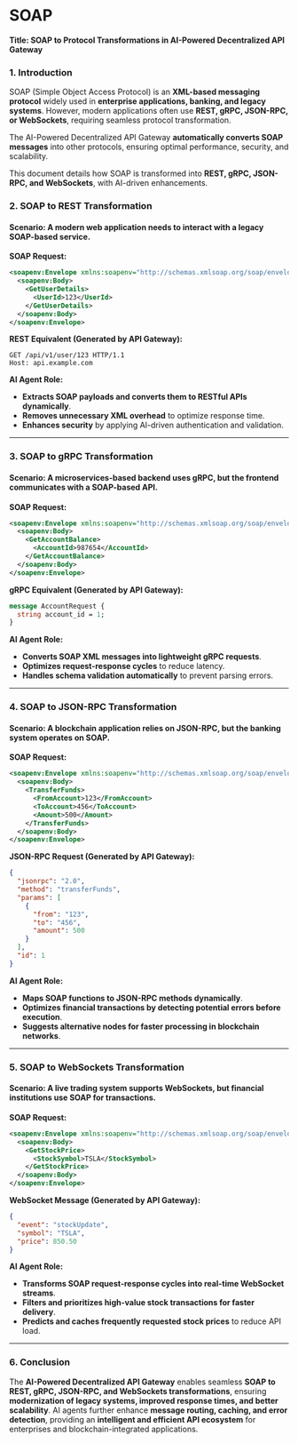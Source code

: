 # SOAP

**Title: SOAP to Protocol Transformations in AI-Powered Decentralized API Gateway**

### **1. Introduction**

SOAP (Simple Object Access Protocol) is an **XML-based messaging protocol** widely used in **enterprise applications, banking, and legacy systems**. However, modern applications often use **REST, gRPC, JSON-RPC, or WebSockets**, requiring seamless protocol transformation.

The AI-Powered Decentralized API Gateway **automatically converts SOAP messages** into other protocols, ensuring optimal performance, security, and scalability.

This document details how SOAP is transformed into **REST, gRPC, JSON-RPC, and WebSockets**, with AI-driven enhancements.

### **2. SOAP to REST Transformation**

#### **Scenario**: A modern web application needs to interact with a legacy SOAP-based service.

**SOAP Request:**

```xml
<soapenv:Envelope xmlns:soapenv="http://schemas.xmlsoap.org/soap/envelope/">
  <soapenv:Body>
    <GetUserDetails>
      <UserId>123</UserId>
    </GetUserDetails>
  </soapenv:Body>
</soapenv:Envelope>
```

**REST Equivalent (Generated by API Gateway):**

```http
GET /api/v1/user/123 HTTP/1.1
Host: api.example.com
```

**AI Agent Role:**

* **Extracts SOAP payloads and converts them to RESTful APIs dynamically**.
* **Removes unnecessary XML overhead** to optimize response time.
* **Enhances security** by applying AI-driven authentication and validation.

***

### **3. SOAP to gRPC Transformation**

#### **Scenario**: A microservices-based backend uses gRPC, but the frontend communicates with a SOAP-based API.

**SOAP Request:**

```xml
<soapenv:Envelope xmlns:soapenv="http://schemas.xmlsoap.org/soap/envelope/">
  <soapenv:Body>
    <GetAccountBalance>
      <AccountId>987654</AccountId>
    </GetAccountBalance>
  </soapenv:Body>
</soapenv:Envelope>
```

**gRPC Equivalent (Generated by API Gateway):**

```protobuf
message AccountRequest {
  string account_id = 1;
}
```

**AI Agent Role:**

* **Converts SOAP XML messages into lightweight gRPC requests**.
* **Optimizes request-response cycles** to reduce latency.
* **Handles schema validation automatically** to prevent parsing errors.

***

### **4. SOAP to JSON-RPC Transformation**

#### **Scenario**: A blockchain application relies on JSON-RPC, but the banking system operates on SOAP.

**SOAP Request:**

```xml
<soapenv:Envelope xmlns:soapenv="http://schemas.xmlsoap.org/soap/envelope/">
  <soapenv:Body>
    <TransferFunds>
      <FromAccount>123</FromAccount>
      <ToAccount>456</ToAccount>
      <Amount>500</Amount>
    </TransferFunds>
  </soapenv:Body>
</soapenv:Envelope>
```

**JSON-RPC Request (Generated by API Gateway):**

```json
{
  "jsonrpc": "2.0",
  "method": "transferFunds",
  "params": [
    {
      "from": "123",
      "to": "456",
      "amount": 500
    }
  ],
  "id": 1
}
```

**AI Agent Role:**

* **Maps SOAP functions to JSON-RPC methods dynamically**.
* **Optimizes financial transactions by detecting potential errors before execution**.
* **Suggests alternative nodes for faster processing in blockchain networks**.

***

### **5. SOAP to WebSockets Transformation**

#### **Scenario**: A live trading system supports WebSockets, but financial institutions use SOAP for transactions.

**SOAP Request:**

```xml
<soapenv:Envelope xmlns:soapenv="http://schemas.xmlsoap.org/soap/envelope/">
  <soapenv:Body>
    <GetStockPrice>
      <StockSymbol>TSLA</StockSymbol>
    </GetStockPrice>
  </soapenv:Body>
</soapenv:Envelope>
```

**WebSocket Message (Generated by API Gateway):**

```json
{
  "event": "stockUpdate",
  "symbol": "TSLA",
  "price": 850.50
}
```

**AI Agent Role:**

* **Transforms SOAP request-response cycles into real-time WebSocket streams**.
* **Filters and prioritizes high-value stock transactions for faster delivery**.
* **Predicts and caches frequently requested stock prices** to reduce API load.

***

### **6. Conclusion**

The **AI-Powered Decentralized API Gateway** enables seamless **SOAP to REST, gRPC, JSON-RPC, and WebSockets transformations**, ensuring **modernization of legacy systems, improved response times, and better scalability**. AI agents further enhance **message routing, caching, and error detection**, providing an **intelligent and efficient API ecosystem** for enterprises and blockchain-integrated applications.
